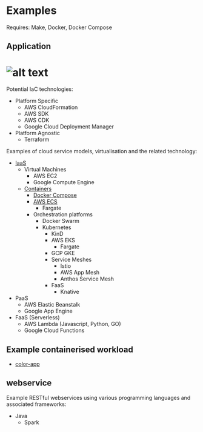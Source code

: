 # Examples

Requires: Make, Docker, Docker Compose

## Application
# ![alt text](service_models.png)

Potential IaC technologies:
* Platform Specific
  * AWS CloudFormation
  * AWS SDK
  * AWS CDK
  * Google Cloud Deployment Manager
* Platform Agnostic
  * Terraform

Examples of cloud service models, virtualisation and the related technology:
* [IaaS](./application/IaaS/)
  * Virtual Machines
    * AWS EC2
    * Google Compute Engine
  * [Containers](./application/IaaS/containers/)
    * [Docker Compose](./application/IaaS/containers/docker-compose/)
    * [AWS ECS](./application/IaaS/containers/ecs/)
      * Fargate
    * Orchestration platforms
      * Docker Swarm
      * Kubernetes
        * KinD
        * AWS EKS
          * Fargate
        * GCP GKE
        * Service Meshes
          * Istio
          * AWS App Mesh
          * Anthos Service Mesh
        * FaaS
          * Knative
* PaaS
  * AWS Elastic Beanstalk
  * Google App Engine
* FaaS (Serverless)
  * AWS Lambda (Javascript, Python, GO)
  * Google Cloud Functions

## Example containerised workload
* [color-app](https://github.com/peterj/color-app)

## webservice
Example RESTful webservices using various programming languages and associated frameworks:
* Java
  * Spark

